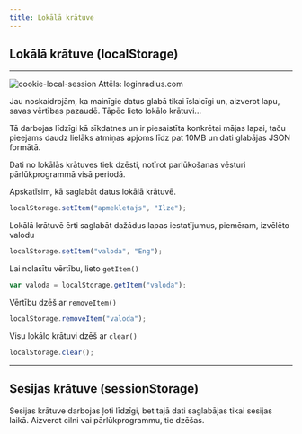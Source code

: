 ```yaml
---
title: Lokālā krātuve
---
```


## Lokālā krātuve (localStorage)

---

![cookie-local-session](/cookie-local-session.png)
Attēls: loginradius.com

Jau noskaidrojām, ka mainīgie datus glabā tikai īslaicīgi un, aizverot lapu, savas vērtības pazaudē. Tāpēc lieto lokālo krātuvi...

Tā darbojas līdzīgi kā sīkdatnes un ir piesaistīta konkrētai mājas lapai, taču pieejams daudz lielāks atmiņas apjoms līdz pat 10MB un dati glabājas JSON formātā.

Dati no lokālās krātuves tiek dzēsti, notīrot parlūkošanas vēsturi pārlūkprogrammā visā periodā.

Apskatīsim, kā saglabāt datus lokālā krātuvē.

~~~js
localStorage.setItem("apmekletajs", "Ilze");
~~~

Lokālā krātuvē ērti saglabāt dažādus lapas iestatījumus, piemēram, izvēlēto valodu

~~~js
localStorage.setItem("valoda", "Eng");
~~~

Lai nolasītu vērtību, lieto `getItem()`

~~~js
var valoda = localStorage.getItem("valoda");
~~~

Vērtību dzēš ar `removeItem()`

~~~js
localStorage.removeItem("valoda");
~~~

Visu lokālo krātuvi dzēš ar `clear()`

~~~js
localStorage.clear();
~~~

---

## Sesijas krātuve (sessionStorage)

Sesijas krātuve darbojas ļoti līdzīgi, bet tajā dati saglabājas tikai sesijas laikā. Aizverot cilni vai pārlūkprogrammu, tie dzēšas.

